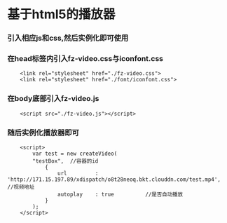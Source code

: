 基于html5的播放器
====================
### 引入相应js和css,然后实例化即可使用
### 在head标签内引入fz-video.css与iconfont.css
		<link rel="stylesheet" href="./fz-video.css">
		<link rel="stylesheet" href="./font/iconfont.css">

### 在body底部引入fz-video.js
		<script src="./fz-video.js"></script>

### 随后实例化播放器即可
		<script>
			var test = new createVideo(
	 		"testBox",	//容器的id
		 		{
		 			url 		: 'http://171.15.197.89/xdispatch/o8t28neoq.bkt.clouddn.com/test.mp4', 	//视频地址
		 			autoplay	: true			//是否自动播放
		 		}
	 		);
	 	</script>
